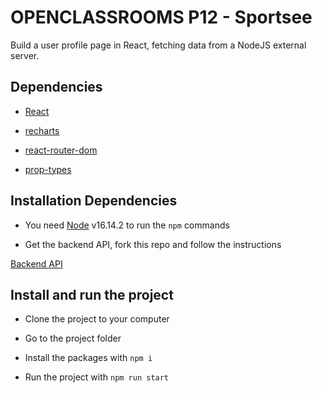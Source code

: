 # OPENCLASSROOMS P12 - Sportsee

Build a user profile page in React, fetching data from a NodeJS external server.

## Dependencies

- [React](https://reactjs.org/)

- [recharts](https://recharts.org/en-US)

- [react-router-dom](https://reactrouter.com/web/guides/quick-start)

- [prop-types](https://www.npmjs.com/package/prop-types)

## Installation Dependencies

- You need [Node](https://nodejs.org/en/) v16.14.2 to run the `npm` commands

- Get the backend API, fork this repo and follow the instructions

[Backend API](https://github.com/OpenClassrooms-Student-Center/P9-front-end-dashboard)

## Install and run the project

- Clone the project to your computer

- Go to the project folder

- Install the packages with `npm i`

- Run the project with `npm run start`
